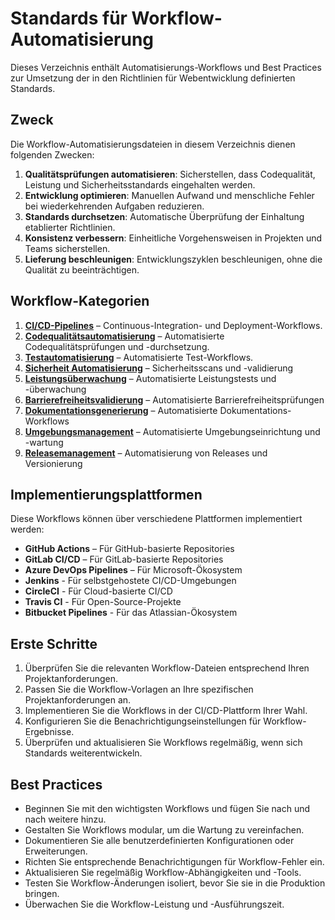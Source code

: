 # Standards für Workflow-Automatisierung

Dieses Verzeichnis enthält Automatisierungs-Workflows und Best Practices zur Umsetzung der in den Richtlinien für Webentwicklung definierten Standards.

## Zweck

Die Workflow-Automatisierungsdateien in diesem Verzeichnis dienen folgenden Zwecken:

1. **Qualitätsprüfungen automatisieren**: Sicherstellen, dass Codequalität, Leistung und Sicherheitsstandards eingehalten werden.
2. **Entwicklung optimieren**: Manuellen Aufwand und menschliche Fehler bei wiederkehrenden Aufgaben reduzieren.
3. **Standards durchsetzen**: Automatische Überprüfung der Einhaltung etablierter Richtlinien.
4. **Konsistenz verbessern**: Einheitliche Vorgehensweisen in Projekten und Teams sicherstellen.
5. **Lieferung beschleunigen**: Entwicklungszyklen beschleunigen, ohne die Qualität zu beeinträchtigen.

## Workflow-Kategorien

1. [**CI/CD-Pipelines**](ci-cd-pipelines.md) – Continuous-Integration- und Deployment-Workflows.
2. [**Codequalitätsautomatisierung**](code-quality-automation.md) – Automatisierte Codequalitätsprüfungen und -durchsetzung.
3. [**Testautomatisierung**](testing-automation.md) – Automatisierte Test-Workflows.
4. [**Sicherheit Automatisierung**](security-automation.md) – Sicherheitsscans und -validierung
5. [**Leistungsüberwachung**](performance-monitoring.md) – Automatisierte Leistungstests und -überwachung
6. [**Barrierefreiheitsvalidierung**](accessibility-validation.md) – Automatisierte Barrierefreiheitsprüfungen
7. [**Dokumentationsgenerierung**](documentation-generation.md) – Automatisierte Dokumentations-Workflows
8. [**Umgebungsmanagement**](environment-management.md) – Automatisierte Umgebungseinrichtung und -wartung
9. [**Releasemanagement**](release-management.md) – Automatisierung von Releases und Versionierung

## Implementierungsplattformen

Diese Workflows können über verschiedene Plattformen implementiert werden:

- **GitHub Actions** – Für GitHub-basierte Repositories
- **GitLab CI/CD** – Für GitLab-basierte Repositories
- **Azure DevOps Pipelines** – Für Microsoft-Ökosystem
- **Jenkins** - Für selbstgehostete CI/CD-Umgebungen
- **CircleCI** - Für Cloud-basierte CI/CD
- **Travis CI** - Für Open-Source-Projekte
- **Bitbucket Pipelines** - Für das Atlassian-Ökosystem

## Erste Schritte

1. Überprüfen Sie die relevanten Workflow-Dateien entsprechend Ihren Projektanforderungen.
2. Passen Sie die Workflow-Vorlagen an Ihre spezifischen Projektanforderungen an.
3. Implementieren Sie die Workflows in der CI/CD-Plattform Ihrer Wahl.
4. Konfigurieren Sie die Benachrichtigungseinstellungen für Workflow-Ergebnisse.
5. Überprüfen und aktualisieren Sie Workflows regelmäßig, wenn sich Standards weiterentwickeln.

## Best Practices

- Beginnen Sie mit den wichtigsten Workflows und fügen Sie nach und nach weitere hinzu.
- Gestalten Sie Workflows modular, um die Wartung zu vereinfachen.
- Dokumentieren Sie alle benutzerdefinierten Konfigurationen oder Erweiterungen.
- Richten Sie entsprechende Benachrichtigungen für Workflow-Fehler ein.
- Aktualisieren Sie regelmäßig Workflow-Abhängigkeiten und -Tools.
- Testen Sie Workflow-Änderungen isoliert, bevor Sie sie in die Produktion bringen.
- Überwachen Sie die Workflow-Leistung und -Ausführungszeit.